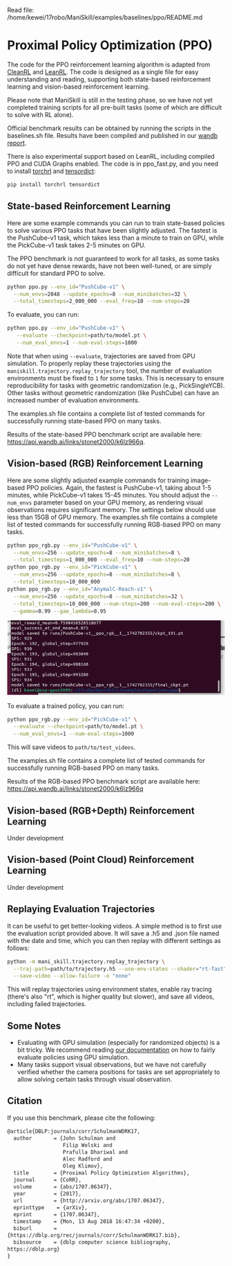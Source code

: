 Read file: /home/kewei/17robo/ManiSkill/examples/baselines/ppo/README.md

# Proximal Policy Optimization (PPO)

The code for the PPO reinforcement learning algorithm is adapted from [CleanRL](https://github.com/vwxyzjn/cleanrl/) and [LeanRL](https://github.com/pytorch-labs/LeanRL/). The code is designed as a single file for easy understanding and reading, supporting both state-based reinforcement learning and vision-based reinforcement learning.

Please note that ManiSkill is still in the testing phase, so we have not yet completed training scripts for all pre-built tasks (some of which are difficult to solve with RL alone).

Official benchmark results can be obtained by running the scripts in the baselines.sh file. Results have been compiled and published in our [wandb report](https://api.wandb.ai/links/stonet2000/k6lz966q).

There is also experimental support based on LeanRL, including compiled PPO and CUDA Graphs enabled. The code is in ppo_fast.py, and you need to install [torchrl](https://github.com/pytorch/rl) and [tensordict](https://github.com/pytorch/tensordict/):

```bash
pip install torchrl tensordict
```

## State-based Reinforcement Learning

Here are some example commands you can run to train state-based policies to solve various PPO tasks that have been slightly adjusted. The fastest is the PushCube-v1 task, which takes less than a minute to train on GPU, while the PickCube-v1 task takes 2-5 minutes on GPU.

The PPO benchmark is not guaranteed to work for all tasks, as some tasks do not yet have dense rewards, have not been well-tuned, or are simply difficult for standard PPO to solve.

```bash
python ppo.py --env_id="PushCube-v1" \
  --num_envs=2048 --update_epochs=8 --num_minibatches=32 \
  --total_timesteps=2_000_000 --eval_freq=10 --num-steps=20
```

To evaluate, you can run:

```bash
python ppo.py --env_id="PushCube-v1" \
   --evaluate --checkpoint=path/to/model.pt \
   --num_eval_envs=1 --num-eval-steps=1000
```

Note that when using `--evaluate`, trajectories are saved from GPU simulation. To properly replay these trajectories using the `maniskill.trajectory.replay_trajectory` tool, the number of evaluation environments must be fixed to `1` for some tasks. This is necessary to ensure reproducibility for tasks with geometric randomization (e.g., PickSingleYCB). Other tasks without geometric randomization (like PushCube) can have an increased number of evaluation environments.

The examples.sh file contains a complete list of tested commands for successfully running state-based PPO on many tasks.

Results of the state-based PPO benchmark script are available here: https://api.wandb.ai/links/stonet2000/k6lz966q.

## Vision-based (RGB) Reinforcement Learning

Here are some slightly adjusted example commands for training image-based PPO policies. Again, the fastest is PushCube-v1, taking about 1-5 minutes, while PickCube-v1 takes 15-45 minutes. You should adjust the `--num_envs` parameter based on your GPU memory, as rendering visual observations requires significant memory. The settings below should use less than 15GB of GPU memory. The examples.sh file contains a complete list of tested commands for successfully running RGB-based PPO on many tasks.

```bash
python ppo_rgb.py --env_id="PushCube-v1" \
  --num_envs=256 --update_epochs=8 --num_minibatches=8 \
  --total_timesteps=1_000_000 --eval_freq=10 --num-steps=20
python ppo_rgb.py --env_id="PickCube-v1" \
  --num_envs=256 --update_epochs=8 --num_minibatches=8 \
  --total_timesteps=10_000_000
python ppo_rgb.py --env_id="AnymalC-Reach-v1" \
  --num_envs=256 --update_epochs=8 --num_minibatches=32 \
  --total_timesteps=10_000_000 --num-steps=200 --num-eval-steps=200 \
  --gamma=0.99 --gae_lambda=0.95
```

![](assets/2025-03-23-18-36-39-image.png)

To evaluate a trained policy, you can run:

```bash
python ppo_rgb.py --env_id="PickCube-v1" \
  --evaluate --checkpoint=path/to/model.pt \
  --num_eval_envs=1 --num-eval-steps=1000
```

This will save videos to `path/to/test_videos`.

The examples.sh file contains a complete list of tested commands for successfully running RGB-based PPO on many tasks.

Results of the RGB-based PPO benchmark script are available here: https://api.wandb.ai/links/stonet2000/k6lz966q

## Vision-based (RGB+Depth) Reinforcement Learning

Under development

## Vision-based (Point Cloud) Reinforcement Learning

Under development

## Replaying Evaluation Trajectories

It can be useful to get better-looking videos. A simple method is to first use the evaluation script provided above. It will save a .h5 and .json file named with the date and time, which you can then replay with different settings as follows:

```bash
python -m mani_skill.trajectory.replay_trajectory \
  --traj-path=path/to/trajectory.h5 --use-env-states --shader="rt-fast" \
  --save-video --allow-failure -o "none"
```

This will replay trajectories using environment states, enable ray tracing (there's also "rt", which is higher quality but slower), and save all videos, including failed trajectories.

## Some Notes

- Evaluating with GPU simulation (especially for randomized objects) is a bit tricky. We recommend reading [our documentation](https://maniskill.readthedocs.io/en/latest/user_guide/reinforcement_learning/baselines.html#evaluation) on how to fairly evaluate policies using GPU simulation.
- Many tasks support visual observations, but we have not carefully verified whether the camera positions for tasks are set appropriately to allow solving certain tasks through visual observation.

## Citation

If you use this benchmark, please cite the following:

```
@article{DBLP:journals/corr/SchulmanWDRK17,
  author       = {John Schulman and
                  Filip Wolski and
                  Prafulla Dhariwal and
                  Alec Radford and
                  Oleg Klimov},
  title        = {Proximal Policy Optimization Algorithms},
  journal      = {CoRR},
  volume       = {abs/1707.06347},
  year         = {2017},
  url          = {http://arxiv.org/abs/1707.06347},
  eprinttype    = {arXiv},
  eprint       = {1707.06347},
  timestamp    = {Mon, 13 Aug 2018 16:47:34 +0200},
  biburl       = {https://dblp.org/rec/journals/corr/SchulmanWDRK17.bib},
  bibsource    = {dblp computer science bibliography, https://dblp.org}
}
```
